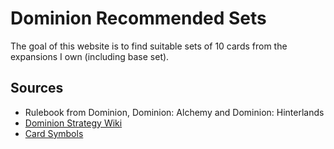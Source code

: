 # Dominion Recommended Sets

The goal of this website is to find suitable sets of 10 cards from the expansions I own (including base set). 

## Sources
- Rulebook from Dominion, Dominion: Alchemy and Dominion: Hinterlands
- [Dominion Strategy Wiki](https://wiki.dominionstrategy.com/index.php/Main_Page)
- [Card Symbols](https://wiki.dominionstrategy.com/index.php/Category:Card_symbols)